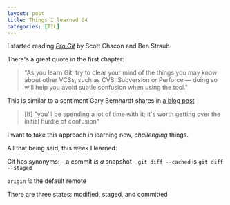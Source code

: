 ```yaml
---
layout: post
title: Things I learned 04
categories: [TIL]
---
```


I started reading [*Pro Git*](https://git-scm.com/book/en/v2) by Scott Chacon and Ben Straub.

There's a great quote in the first chapter:
> "As you learn Git, try to clear your mind of the things you may know about other VCSs, such as CVS, Subversion or Perforce — doing so will help you avoid subtle confusion when using the tool."

This is similar to a sentiment Gary Bernhardt shares in [a blog post](https://blog.extracheese.org/2010/05/why-i-switched-to-git-from-mercurial.html)

> [If] "you'll be spending a lot of time with it; it's worth getting over the initial hurdle of confusion"

I want to take this approach in learning new, *challenging* things.

All that being said, this week I learned:

Git has synonyms:
	- a commit *is a* snapshot
	- `git diff --cached` is `git diff --staged`

`origin` *is* the default remote

There are three states: modified, staged, and committed
